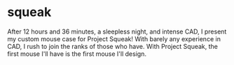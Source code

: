 # squeak
After 12 hours and 36 minutes, a sleepless night, and intense CAD, I present my custom mouse case for Project Squeak! With barely any experience in CAD, I rush to join the ranks of those who have. With Project Squeak, the first mouse I'll have is the first mouse I'll design.

